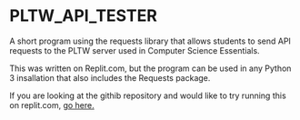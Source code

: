 # PLTW_API_TESTER
A short program using the requests library that allows students to send API requests to the PLTW server used in Computer Science Essentials.

This was written on Replit.com, but the program can be used in any Python 3 insallation that also includes the Requests package.

If you are looking at the githib repository and would like to try running this on replit.com, [go here.](https://replit.com/@DrBurkeEdu/PLTWAPITester)

